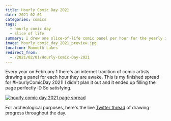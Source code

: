 ```yaml
---
title: Hourly Comic Day 2021
date: 2021-02-01
categories: comics
tags:
  - hourly comic day
  - slice of life
summary: I drew one slice-of-life comic panel per hour for the yearly internet tradition!
image: hourly_comic_day_2021_preview.jpg
location: Mammoth Lakes
redirect_from:
  - /2021/02/01/Hourly-Comic-Day-2021
---
```


Every year on February 1 there's an internet tradition of comic artists drawing a panel for each hour they are awake. This is my finished spread for #HourlyComicDay 2021! I didn't plan it out and it ended up filling the page perfectly :D So satisfying.

<a href="hourly_comic_day_2021.jpg">

![hourly comic day 2021 page spread](hourly_comic_day_2021.jpg)

</a>

For archeological purposes, here's the live [Twitter thread](https://twitter.com/daiyitastic/status/1356302078428160000) of drawing progress throughout the day.
